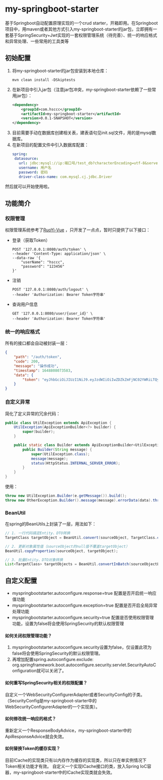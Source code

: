 # my-springboot-starter
基于Springboot自动配置原理实现的一个crud starter，开箱即用。在Springboot项目中，用maven或者其他方式引入my-springboot-starter的jar包，立即拥有一套基于SpringSecurity+Jwt实现的一套权限管理系统（待完善）、统一的响应格式和异常处理、一些常用的工具类等

## 初始配置
1. 将my-springboot-starter的jar包安装到本地仓库：
   ``` 
   mvn clean install -DSkiptests
   ```
2. 在新项目中引入jar包（注意jar包冲突，my-springboot-starter依赖了一些常用jar包）：
    ```xml
    <dependency>
        <groupId>com.hsccc</groupId>
        <artifactId>my-springboot-starter</artifactId>
        <version>0.0.1-SNAPSHOT</version>
    </dependency>
    ```
3. 目前需要手动在数据库创建相关表，建表语句见init.sql文件，用的是mysql数据库。
4. 在新项目的配置文件中引入数据库配置：
   ```yaml
   spring:
    datasource:
      url: jdbc:mysql://ip:端口号/test_db?characterEncoding=utf-8&serverTimezone=UTC
      username: 用户名
      password: 密码
      driver-class-name: com.mysql.cj.jdbc.Driver
   ```
然后就可以开始使用啦。

## 功能简介

### 权限管理 
权限管理系统参考了[RuoYi-Vue](http://doc.ruoyi.vip/ruoyi-vue/) ，只开发了一点点，暂时只提供了以下接口：
- 登录（获取Token）
   ```
   POST '127.0.0.1:8080/auth/token' \
   --header 'Content-Type: application/json' \
   --data-raw '{
       "userName": "hsccc",
       "password": "123456"
   }'
   ```
- 注销
   ```
   POST '127.0.0.1:8080/auth/logout' \
   --header 'Authorization: Bearer Token字符串'
  ```
- 查询用户信息
   ```
   GET '127.0.0.1:8080/user/{user_id}' \
   --header 'Authorization: Bearer Token字符串'
   ```
### 统一的响应格式
所有的接口都会自动被封装一层：
```json
{
    "path": "/auth/token",
    "code": 200,
    "message": "操作成功",
    "timestamp": 1648808073583,
    "data": {
        "token": "eyJhbGciOiJIUzI1NiJ9.eyJzdWIiOiIwZDZkZmFjNC02YWRiLTQyZWQtOGQ0ZS1hZDU2ZTQ3YWUzOGEifQ.axWqVxy6Qf6VJ2JEyNG87hSvHHfzzTF7tAWZE45xdHI"
    }
}
```
### 自定义异常
简化了定义异常的冗余代码：
```java
public class UtilException extends ApiException {
    UtilException(ApiExceptionBuilder<?> builder) {
        super(builder);
    }

    public static class Builder extends ApiExceptionBuilder<UtilException> {
        public Builder(String message) {
            super(UtilException.class);
            message(message);
            status(HttpStatus.INTERNAL_SERVER_ERROR);
        }
    }
}
```
使用：
```java
throw new UtilException.Builder(e.getMessage()).build();
throw new OtherException.Builder().message(message).errorData(data).throwable(e).status(HttpStatus.FORBIDDEN).build();
```

### BeanUtil
在spring的BeanUtils上封装了一层，用法如下：
```java
// 1. 一行代码搞定Entity、DTO转换
TargetClass targetObject = BeanUtil.convert(sourceObject, TargetClass.class);

// 2. 更新对象属性值（sourceObject的null值不覆盖targetObject）
BeanUtil.copyProperties(sourceObject, targetObject);

// 3. 批量Entity、DTO对象转换
List<TargetClass> targetObjects = BeanUtil.convertInBatch(sourceObjectList, TargetClass.class);
```

## 自定义配置
- myspringbootstarter.autoconfigure.response=true 配置是否开启统一响应值功能
- myspringbootstarter.autoconfigure.exception=true 配置是否开启全局异常处理功能
- myspringbootstarter.autoconfigure.security=true 配置是否使用权限管理功能，设置为false将会使用SpringSecurity的默认权限管理

#### 如何关闭权限管理功能？
1. myspringbootstarter.autoconfigure.security设置为false，仅设置此项为false将会使用SpringSecurity的默认权限管理。
2. 再增加配置spring.autoconfigure.exclude: org.springframework.boot.autoconfigure.security.servlet.SecurityAutoConfiguration就可以关闭了。

#### 如何重写SpringSecurity相关的权限配置？  
自定义一个WebSecurityConfigurerAdapter或者SecurityConfig的子类。（SecurityConfig是my-springboot-starter中的WebSecurityConfigurerAdapter的一个实现类）。  

#### 如何修改统一响应的格式？
重新定义一个ResponseBodyAdvice，my-springboot-starter中的ApiResponseAdvice就会失效。  

#### 如何替换Token的缓存实现？
目前ICache的实现类只有以内存作为缓存的实现类，所以只在单实例情况下Token相关功能才有效。
自定义一个实现ICache接口的类，放入Spring IoC容器，my-springboot-starter中的ICache实现类就会失效。  

